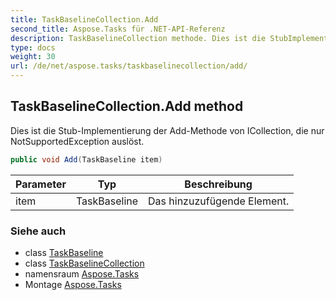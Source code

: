 ```yaml
---
title: TaskBaselineCollection.Add
second_title: Aspose.Tasks für .NET-API-Referenz
description: TaskBaselineCollection methode. Dies ist die StubImplementierung der AddMethode von ICollection die nur NotSupportedException auslöst.
type: docs
weight: 30
url: /de/net/aspose.tasks/taskbaselinecollection/add/
---
```

## TaskBaselineCollection.Add method

Dies ist die Stub-Implementierung der Add-Methode von ICollection, die nur NotSupportedException auslöst.

```csharp
public void Add(TaskBaseline item)
```

| Parameter | Typ | Beschreibung |
| --- | --- | --- |
| item | TaskBaseline | Das hinzuzufügende Element. |

### Siehe auch

* class [TaskBaseline](../../taskbaseline/)
* class [TaskBaselineCollection](../)
* namensraum [Aspose.Tasks](../../taskbaselinecollection/)
* Montage [Aspose.Tasks](../../../)


